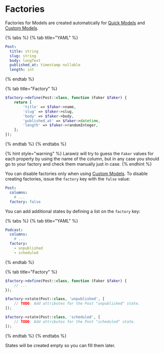 # Factories

Factories for Models are created automatically for [Quick Models](./#quick-model) and [Custom Models](./#custom-model).

{% tabs %}
{% tab title="YAML" %}
```yaml
Post:
  title: string
  slug: string
  body: longText
  published_at: timestamp nullable
  length: int
```
{% endtab %}

{% tab title="Factory" %}
```php
$factory->define(Post::class, function (Faker $faker) {
    return [
        'title' => $faker->name,
        'slug' => $faker->slug,
        'body' => $faker->body,
        'published_at' => $faker->datetime,
        'length' => $faker->randomInteger,
    ];
});
```
{% endtab %}
{% endtabs %}

{% hint style="warning" %}
Larawiz will try to guess the `Faker` values for each property by using the name of the column, but in any case you should go to your factory and check them manually just in case.
{% endhint %}

You can disable factories only when using [Custom Models](./#custom-model). To disable creating factories, issue the `factory` key with the `false` value:

```yaml
Post:
  columns:
    # ...
  factory: false
```

You can add additional states by defining a list on the `factory` key:

{% tabs %}
{% tab title="YAML" %}
```yaml
Podcast:
  columns:
    # ...
  factory:
    - unpublished
    - scheduled
```
{% endtab %}

{% tab title="Factory" %}
```php
$factory->define(Post::class, function (Faker $faker) {
    // ...
});

$factory->state(Post::class, 'unpublished', [
    // TODO: Add attributes for the Post "unpublished" state.
]);

$factory->state(Post::class, 'scheduled', [
    // TODO: Add attributes for the Post "scheduled" state.
]);
```
{% endtab %}
{% endtabs %}

States will be created empty so you can fill them later.

